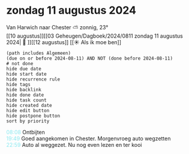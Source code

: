 # zondag 11 augustus 2024

Van Harwich naar Chester ⛅ zonnig, 23°<br>[[10 augustus]][[03 Geheugen/Dagboek/2024/0811 zondag 11 augustus 2024| 📓 ]][[12 augustus]]
[[☀️ Als ik moe ben]]
```tasks
(path includes Algemeen)
(due on or before 2024-08-11) AND NOT (done before 2024-08-11)
# not done
hide due date
hide start date
hide recurrence rule
hide tags
hide backlink
hide done date
hide task count
hide created date
hide edit button
hide postpone button 
sort by priority 
```
<p style="padding-left: 2.7em; text-indent: -2.7em; margin: 0"><font color=#8be9f0>08:08</font>  Ontbijten  </p>   
<p style="padding-left: 2.7em; text-indent: -2.7em; margin: 0"><font color=#8be9f0>19:49</font>  Goed aangekomen in Chester. Morgenvroeg auto wegzetten  </p>   
<p style="padding-left: 2.7em; text-indent: -2.7em; margin: 0"><font color=#8be9f0>22:59</font>  Auto al weggezet. Nu nog even lezen en ter kooi </p>   